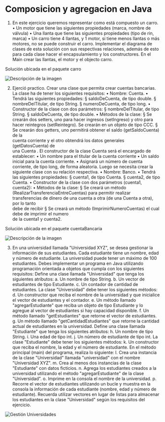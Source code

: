# Composicion y agregacion en Java

1. En este ejercicio queremos representar como está compuesto un carro.
• Un motor que tiene las siguientes propiedades (marca, nombre de válvula)
• Una llanta que tiene las siguientes propiedades (tipo de rin, marca)
• Un carro tiene 4 llantas, y 1 motor, si tiene menos llantas o más motores, 
no se puede construir el carro. 
Implementar el diagrama de clases de esta solución con sus respectivas relaciones, 
además de esto para cada clase hacer el encapsulamiento y los constructores.
En el Main crear las llantas, el motor y el objecto carro.

Solución ubicada en el paquete carro

![Descripción de la imagen](https://i.ibb.co/dMfrw8G/Carro.png)

2. Ejerció practico.
Crear una clase que permita crear cuentas bancarias. La clase ha de tener los siguientes
requisitos:
• Nombre: Cuenta.
• Tendrá las siguientes propiedades:
§ saldoDeCuenta,	de	tipo double.
§ nombreDelTitular,	de	tipo String.
§ numeroDeCuenta,	de	tipo long.
• Constructor de la clase con dos parámetros:
§ nombreDelTitular,	de	tipo String.
§ saldoDeCuenta,	de	tipo double.
• Métodos de la clase:
§ Se	crearán	dos setters,	uno	para	hacer ingresos (setIngreso)	y	otro	para	
hacer reintegros (setReintegro).	Se	crearán	en	un	objeto	de	tipo CCC.
§ Se	crearán	dos getters,	uno	permitirá obtener el saldo (getSaldoCuenta)	de	la	
cuenta	corriente	y	el	otro obtendrá los datos generales (getDatosCuenta)	de	
una Cuenta .
El constructor de la clase Cuenta será el encargado de establecer:
• Un nombre para el titular de la cuenta corriente
• Un saldo inicial para la cuenta corriente.
• Asignará un número de cuenta corriente, de tipo long, de forma aleatoria.
Luego se necesita crear la siguiente clase con su relación respectiva.
• Nombre: Banco.
• Tendrá las siguientes propiedades:
§ cuenta1,	de	tipo Cuenta.
§ cuenta2,	de	tipo Cuenta.
• Constructor de la clase con dos parámetros (cuenta1, cuenta2):
• Métodos de la clase:
§ Se	creará	un método (RealizarTransferenciaEntreCuentas) para	permitir	realizar	
transferencias	de	dinero	de	una	cuenta	a	otra	(de	una Cuenta a	otra),	por	lo	tanto	
debe	de	recibir	
§ Se	creará	un método (ImprimirNumeroCuentas) el	cual	debe	de	imprimir	el	numero	
de	la	cuenta1	y cuenta2.

Solución ubicada en el paquete cuentaBancaria

![Descripción de la imagen](https://i.ibb.co/Bf9xYbk/cuentas-Bancarias.png)


3. En una universidad llamada "Universidad XYZ", se desea gestionar la información
   de sus estudiantes. Cada estudiante tiene un nombre, edad y número de
   estudiante. La universidad puede tener un máximo de 100 estudiantes.
   Debes implementar un programa en Java utilizando programación orientada a
   objetos que cumpla con los siguientes requisitos:
   Define una clase llamada "Universidad" que tenga los siguientes atributos:
   a. Un nombre de tipo String.
   b. Un vector de estudiantes de tipo Estudiante.
   c. Un contador de cantidad de estudiantes.
   La clase "Universidad" debe tener los siguientes métodos:
   d. Un constructor que reciba el nombre de la universidad y que
   inicialice el vector de estudiantes y el contador.
   e. Un método llamado "agregarEstudiante" que reciba un objeto de
   tipo Estudiante y lo agregue al vector de estudiantes si hay capacidad
   disponible.
   f. Un método llamado "getEstudiantes" que retorne el vector de
   estudiantes.
   g. Un método llamado "getCantidadEstudiantes" que retorne la
   cantidad actual de estudiantes en la universidad.
   Define una clase llamada "Estudiante" que tenga los siguientes atributos:
   h. Un nombre de tipo String.
   i. Una edad de tipo int.
   j. Un número de estudiante de tipo int.
   La clase "Estudiante" debe tener los siguientes métodos:
   k. Un constructor que reciba el nombre, la edad y el número de
   estudiante.
   En el método principal (main) del programa, realiza lo siguiente:
   l. Crea una instancia de la clase "Universidad" llamada "universidad"
   con el nombre "Universidad XYZ".
   m. Crea al menos dos instancias de la clase "Estudiante" con datos
   ficticios.
   n. Agrega los estudiantes creados a la universidad utilizando el método
   "agregarEstudiante" de la clase "Universidad".
   o. Imprime en la consola el nombre de la universidad.
   p. Recorre el vector de estudiantes utilizando un bucle y muestra en la
   consola la información de cada estudiante (nombre, edad y número
   de estudiante).
   Recuerda utilizar vectores en lugar de listas para almacenar los estudiantes en la
   clase "Universidad" según los requisitos del ejercicio.

![Gestión Universidades](https://i.ibb.co/fMjZhtS/Gesti-n-universidad.png)
